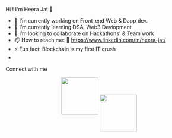 Hi ! I'm Heera Jat 👋


- 🔭 I’m currently working on Front-end Web & Dapp dev.
- 🌱 I’m currently learning DSA, Web3 Devlopment
- 👯 I’m looking to collaborate on Hackathons' & Team work
- 📫 How to reach me: 🔗 https://www.linkedin.com/in/heera-jat/
- ⚡ Fun fact: Blockchain is my first IT crush
- 
Connect with me

<div id="header" align="center">
  <img src="https://media.giphy.com/media/L1R1tvI9svkIWwpVYr/giphy.gif" width="100"/>
 <img href="https://www.linkedin.com/in/heera-jat/" target="blank"><img align="center" src="https://www.flaticon.com/free-icon/linkedin_3669739" height="100" /></img>
</div>


